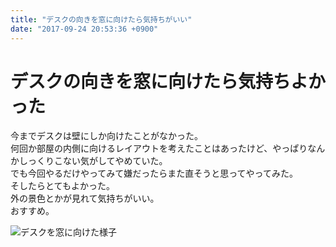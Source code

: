 ```yaml
---
title: "デスクの向きを窓に向けたら気持ちがいい"
date: "2017-09-24 20:53:36 +0900"
---
```


# デスクの向きを窓に向けたら気持ちよかった

今までデスクは壁にしか向けたことがなかった。  
何回か部屋の内側に向けるレイアウトを考えたことはあったけど、やっぱりなんかしっくりこない気がしてやめていた。  
でも今回やるだけやってみて嫌だったらまた直そうと思ってやってみた。  
そしたらとてもよかった。  
外の景色とかが見れて気持ちがいい。  
おすすめ。

![デスクを窓に向けた様子](/images/2017/9/24/layout-1.jpg)

